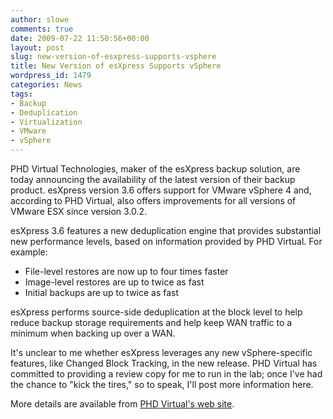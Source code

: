 ```yaml
---
author: slowe
comments: true
date: 2009-07-22 11:50:56+00:00
layout: post
slug: new-version-of-esxpress-supports-vsphere
title: New Version of esXpress Supports vSphere
wordpress_id: 1479
categories: News
tags:
- Backup
- Deduplication
- Virtualization
- VMware
- vSphere
---
```


PHD Virtual Technologies, maker of the esXpress backup solution, are today announcing the availability of the latest version of their backup product. esXpress version 3.6 offers support for VMware vSphere 4 and, according to PHD Virtual, also offers improvements for all versions of VMware ESX since version 3.0.2.

esXpress 3.6 features a new deduplication engine that provides substantial new performance levels, based on information provided by PHD Virtual. For example:

* File-level restores are now up to four times faster  
* Image-level restores are up to twice as fast  
* Initial backups are up to twice as fast

esXpress performs source-side deduplication at the block level to help reduce backup storage requirements and help keep WAN traffic to a minimum when backing up over a WAN.

It's unclear to me whether esXpress leverages any new vSphere-specific features, like Changed Block Tracking, in the new release. PHD Virtual has committed to providing a review copy for me to run in the lab; once I've had the chance to "kick the tires," so to speak, I'll post more information here.

More details are available from [PHD Virtual's web site](http://www.phdvirtual.com/products/esxpress-virtual-backup).
